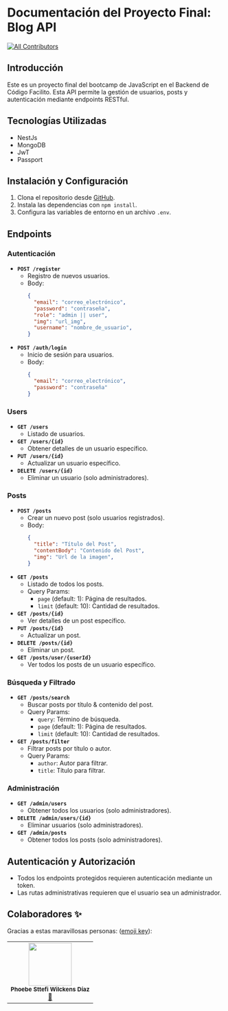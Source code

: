 # Documentación del Proyecto Final: Blog API

<!-- DOCS-IGNORE:start -->
<!-- ALL-CONTRIBUTORS-BADGE:START - Do not remove or modify this section -->
[![All Contributors](https://img.shields.io/badge/all_contributors-1-orange.svg?style=flat-square)](#contributors-)
<!-- ALL-CONTRIBUTORS-BADGE:END -->
<!-- DOCS-IGNORE:end -->

## Introducción

Este es un proyecto final del bootcamp de JavaScript en el Backend de Código Facilito. Esta API permite la gestión de usuarios, posts y autenticación mediante endpoints RESTful.

## Tecnologías Utilizadas

- NestJs
- MongoDB
- JwT
- Passport

## Instalación y Configuración

1. Clona el repositorio desde [GitHub](tu_enlace_al_repositorio).
2. Instala las dependencias con `npm install`.
3. Configura las variables de entorno en un archivo `.env`.

## Endpoints

### Autenticación

- **`POST /register`**
  - Registro de nuevos usuarios.
  - Body:
    ```json
    {
      "email": "correo_electrónico",
      "password": "contraseña",
      "role": "admin || user",
      "img": "url_img",
      "username": "nombre_de_usuario",
    }
    ```
- **`POST /auth/login`**
  - Inicio de sesión para usuarios.
  - Body:
    ```json
    {
      "email": "correo_electrónico",
      "password": "contraseña"
    }
    ```

### Users

- **`GET /users`**
  - Listado de usuarios.
- **`GET /users/{id}`**
  - Obtener detalles de un usuario específico.
- **`PUT /users/{id}`**
  - Actualizar un usuario específico.
- **`DELETE /users/{id}`**
  - Eliminar un usuario (solo administradores).

### Posts

- **`POST /posts`**
  - Crear un nuevo post (solo usuarios registrados).
  - Body:
    ```json
    {
      "title": "Título del Post",
      "contentBody": "Contenido del Post",
      "img": "Url de la imagen",
    }
    ```
- **`GET /posts`**
  - Listado de todos los posts.
  - Query Params:
    - `page` (default: 1): Página de resultados.
    - `limit` (default: 10): Cantidad de resultados.
- **`GET /posts/{id}`**
  - Ver detalles de un post específico.
- **`PUT /posts/{id}`**
  - Actualizar un post.
- **`DELETE /posts/{id}`**
  - Eliminar un post.
- **`GET /posts/user/{userId}`**
  - Ver todos los posts de un usuario específico.

### Búsqueda y Filtrado

- **`GET /posts/search`**
  - Buscar posts por título & contenido del post.
  - Query Params:
    - `query`: Término de búsqueda.
    - `page` (default: 1): Página de resultados.
    - `limit` (default: 10): Cantidad de resultados.
- **`GET /posts/filter`**
  - Filtrar posts por título o autor.
  - Query Params:
    - `author`: Autor para filtrar.
    - `title`: Título para filtrar.

### Administración

- **`GET /admin/users`**
  - Obtener todos los usuarios (solo administradores).
- **`DELETE /admin/users/{id}`**
  - Eliminar usuarios (solo administradores).
- **`GET /admin/posts`**
  - Obtener todos los posts (solo administradores).

## Autenticación y Autorización

- Todos los endpoints protegidos requieren autenticación mediante un token.
- Las rutas administrativas requieren que el usuario sea un administrador.


## Colaboradores ✨

Gracias a estas maravillosas personas: ([emoji key](https://allcontributors.org/docs/en/emoji-key)):

<!-- ALL-CONTRIBUTORS-LIST:START - Do not remove or modify this section -->
<!-- prettier-ignore-start -->
<!-- markdownlint-disable -->
<!-- markdownlint-enable -->
<!-- prettier-ignore-end -->
<!-- ALL-CONTRIBUTORS-LIST:END -->

<table>
  <tr>
    <td align="center"><img src="https://avatars.githubusercontent.com/u/68600680?v=4" width="100px;" alt=""/><br /><sub><b>Phoebe Sttefi Wilckens Díaz</b></sub></a><br /><a href="" title="Documentation">📖</td>
  </tr>
</table>

<!-- DOCS-IGNORE:end -->